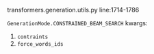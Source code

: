 transformers.generation.utils.py line:1714-1786

`GenerationMode.CONSTRAINED_BEAM_SEARCH` kwargs:
1. `contraints`
2. `force_words_ids`